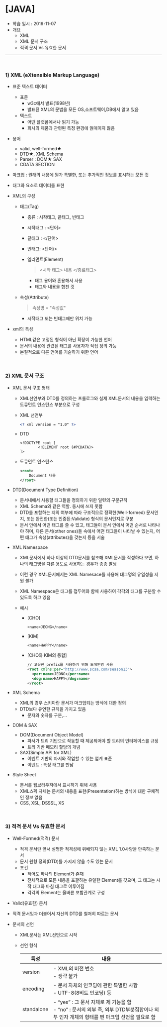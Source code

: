# [JAVA]

- 학습 일시 : 2019-11-07
- 개요
  - XML
  - XML 문서 구조
  - 적격 문서 Vs 유효한 문서

---

<br/>

### 1) XML (eXtensible Markup Language)

- 표준 텍스트 데이터
  - 표준
    - w3c에서 발표(1998년)
    - 발표된 XML의 문법을 모든 OS,소프트웨어,DB에서 알고 있음
  - 텍스트
    - 어떤 플랫폼에서나 읽기 가능
    - 회사의 제품과 관련된 특정 환경에 얽매이지 않음
- 용어
  - valid, well-formed★
  - DTD★, XML Schema
  - Parser : DOM★   SAX
  - CDATA SECTION
- 마크업 : 원래의 내용에 뭔가 특별한, 또는 추가적인 정보를 표시하는 모든 것  

- 태그와 요소로 데이터를 표현

- XML의 구성

  - 태그(Tag)

    - 종류 : 시작태그, 끝태그, 빈태그

    - 시작태그 : <단어>

    - 끝태그 :     </단어>

    - 빈태그:      <단어/>

    - 엘리먼트(Element)

      > <시작 태그> 내용 </종료태그>

      - 태그 용어와 혼용해서 사용
      - 태그와 내용을 합친 것

  - 속성(Attribute)

    > 속성명 = "속성값"

    - 시작태그 또는 빈태그에만 위치 가능

- xml의 특성

  - HTML같은 고정된 형식이 아닌 확장이 가능한 언어 
  - 문서의 내용에 관련된 태그를 사용자가 직접 정의  가능
  - 본질적으로 다른 언어를 기술하기 위한 언어  

<br/>

### 2) XML 문서 구조

- XML 문서 구조 형태

  - XML선언부와 DTD를 정의하는 프롤로그와 실제 XML문서의 내용을 입력하는 도큐먼트 인스턴스 부분으로 구성  

  - XML 선언부

    ```XML
    <? xml version = "1.0" ?>
    ```

  - DTD

    ```xml-dtd
    <!DOCTYPE root [
            <!ELEMENT root (#PCDATA)>  
    ]>
    ```

  - 도큐먼트 인스턴스

    ```xml
    <root>
        Document 내용
    </root>
    ```

- DTD(Document Type Definition)

  - 문서내에서 사용할 태그들을 정의하기 위한 일련의 구문규칙
  - XML Schema와 같은 역할. 동시에 쓰지 못함
  - DTD를 포함하는 지의 여부에 따라 구조적으로 정확한(Well-formed) 문서인지, 또는 완전한(또는 인증된:Validate) 형식의 문서인지로 구분
  - 문서 안에서 어떤 태그를 쓸 수 있고, 태그들이 문서 안에서 어떤 순서로 나타나야 하며, 다른 문서(other ones)들 속에서 어떤 태그들이 나타날 수 있는지, 어떤 태그가 속성(attributes)을 갖는지 등을 서술

- XML Namespace

  - XML문서에서 하나 이상의 DTD문서를 참조해 XML문서를 작성하다 보면, 하나의 태그명을 다른 용도로 사용하는 경우가 종종 발생

  - 이런 경우 XML문서에서는 XML Namesace를 사용해 태그명의 유일성을 지원 불가

  - XML Namespace은 태그를 접두어와 함께 사용하여 각각의 태그를 구분할 수 있도록 하고 있음

  - 예시

    - [CHO]

      `<name>JEONG</name>`

    - [KIM]

      `<name>HAPPY</name>`

    - [CHO와 KIM의 통합]

      ```xml
      // 고유한 prefix를 사용하기 위해 도메인명 사용
      <root xmlns:per="http://www.scsa.com/season13">
      	<per:name>JEONG</per:name>
      	<dog:name>HAPPY</dog:name>
      </root>
      ```

- XML Schema
  - XML의 경우 스키마란 문서가 마크업되는 방식에 대한 정의  
  - DTD보다 유연한 규칙을 가지고 있음
    - 문자와 숫자를 구분,...
- DOM & SAX
  - DOM(Document Object Model)
    - 파서가 트리 기반으로 작동할 때 제공되어야 할 트리의 인터페이스를 규정
    - 트리 기반 메모리 할당의 개념
  - SAX(Simple API for XML)
    - 이벤트 기반의 파서와 작업할 수 있는 업계 표준
    - 이벤트 : 특정 태그를 만남

- Style Sheet
  - 문서를 웹브라우저에서 표시하기 위해 사용
  - XML스펙 자체는 문서의 내용을 표현(Presentation)하는 방식에 대한 구체적인 정보 없음
  - CSS, XSL, DSSSL, XS  

<br/>

### 3) 적격 문서 Vs 유효한 문서

- Well-Formed(적격) 문서
  - 적격 문서란 앞서 설명한 적격성에 위배되지 않는 XML 1.0사양을 만족하는 문서
  - 문서 원형 정의(DTD)를 가지지 않을 수도 있는 문서
  - 조건
    - 적어도 하나의 Element가 존재
    - 전체적으로 모든 내용을 포괄하는 유일한 Element를 갖으며, 그 태그는 시작 태그와 마침 태그로 이루어짐
    - 각각의 Element는 올바른 포함관계로 구성

- Valid(유효한) 문서
  
- 적격 문서임과 더불어서 자신의 DTD를 철저히 따르는 문서  
  
- 문서의 선언

  - XML문서는 XML선언으로 시작

  - 선언 형식

    > <?xml version = "1.0" encoding ="UTF-8" standalone= "no" ?>  

    | 특성       | 내용                                                         |
    | ---------- | ------------------------------------------------------------ |
    | version    | - XML의 버전 번호<br>- 생략 불가                             |
    | encoding   | - 문서 자체의 인코딩에 관한 특별한 사항<br>- UTF-8(8비트 인코딩) 등 |
    | standalone | - “yes” : 그 문서 자체로 제 기능을 함<br>- “no” : 문서의 외부 즉, 외부 DTD부분집합이나 외부 인자 개체의 형태를 띈 마크업 선언을 필요로 함 |

    











